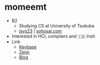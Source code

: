 # momeemt
- B2
  - Studying CS at University of Tsukuba
  - [jsys23](https://github.com/sohosai) | [sohosai.com](https://sohosai.com)
- Interested in HCI, compilers and 🇮🇪 Irish
- Link
  - [Keybase](https://keybase.io/momeemt)
  - [Zenn](https://zenn.dev/momeemt)
  - [Blog](https://blog.momee.mt)
